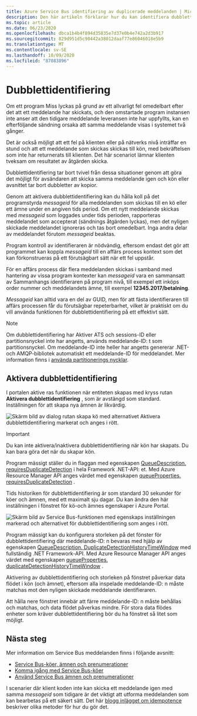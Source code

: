 ```yaml
---
title: Azure Service Bus identifiering av duplicerade meddelanden | Microsoft Docs
description: Den här artikeln förklarar hur du kan identifiera dubbletter i Azure Service Bus meddelanden. Det duplicerade meddelandet kan ignoreras och tas bort.
ms.topic: article
ms.date: 06/23/2020
ms.openlocfilehash: dbca1b4b4f894d35835e7d37e0b4e742a2d3b917
ms.sourcegitcommit: 829d951d5c90442a38012daaf77e86046018e5b9
ms.translationtype: MT
ms.contentlocale: sv-SE
ms.lasthandoff: 10/09/2020
ms.locfileid: "87083896"
---
```

# <a name="duplicate-detection"></a>Dubblettidentifiering

Om ett program Miss lyckas på grund av ett allvarligt fel omedelbart efter det att ett meddelande har skickats, och den omstartade program instansen inte anser att den tidigare meddelande leveransen inte har uppfyllts, kan en efterföljande sändning orsaka att samma meddelande visas i systemet två gånger.

Det är också möjligt att ett fel på klienten eller på nätverks nivå inträffar en stund och att ett meddelande som skickas skickas till kön, med bekräftelsen som inte har returnerats till klienten. Det här scenariot lämnar klienten tveksam om resultatet av åtgärden skicka.

Dubblettidentifiering tar bort tvivel från dessa situationer genom att göra det möjligt för avsändaren att skicka samma meddelande igen och kön eller avsnittet tar bort dubbletter av kopior.

Genom att aktivera dubblettidentifiering kan du hålla koll på det programstyrda *messageid* för alla meddelanden som skickas till en kö eller ett ämne under en angiven tids period. Om ett nytt meddelande skickas med *messageid* som loggades under tids perioden, rapporteras meddelandet som accepterat (sändnings åtgärden lyckas), men det nyligen skickade meddelandet ignoreras och tas bort omedelbart. Inga andra delar av meddelandet förutom *messageid* beaktas.

Program kontroll av identifieraren är nödvändig, eftersom endast det gör att programmet kan koppla *messageid* till en affärs process kontext som det kan förkonstrueras på ett förutsägbart sätt när ett fel uppstår.

För en affärs process där flera meddelanden skickas i samband med hantering av vissa program kontexter kan *messageid* vara en sammansatt av Sammanhangs identifieraren på program nivå, till exempel ett inköps order nummer och meddelandets ämne, till exempel **12345.2017/betalning**.

*Messageid* kan alltid vara en del av GUID, men för att fästa identifieraren till affärs processen får du förutsägbar repeterbarhet, vilket är praktiskt om du vill använda funktionen för dubblettidentifiering på ett effektivt sätt.

> [!NOTE]
> Om dubblettidentifiering har Aktiver ATS och sessions-ID eller partitionsnyckel inte har angetts, används meddelande-ID: t som partitionsnyckel. Om meddelande-ID inte heller har angetts genererar .NET-och AMQP-bibliotek automatiskt ett meddelande-ID för meddelandet. Mer information finns i [använda partitionerings nycklar](service-bus-partitioning.md#use-of-partition-keys).

## <a name="enable-duplicate-detection"></a>Aktivera dubblettidentifiering

I portalen aktive ras funktionen när entiteten skapas med kryss rutan **Aktivera dubblettidentifiering** , som är avstängd som standard. Inställningen för att skapa nya ämnen är likvärdig.

![Skärm bild av dialog rutan skapa kö med alternativet Aktivera dubblettidentifiering markerat och anges i rött.][1]

> [!IMPORTANT]
> Du kan inte aktivera/inaktivera dubblettidentifiering när kön har skapats. Du kan bara göra det när du skapar kön. 

Program mässigt ställer du in flaggan med egenskapen [QueueDescription. requiresDuplicateDetection](/dotnet/api/microsoft.servicebus.messaging.queuedescription.requiresduplicatedetection#Microsoft_ServiceBus_Messaging_QueueDescription_RequiresDuplicateDetection) i hela Framework .NET-API: et. Med Azure Resource Manager API anges värdet med egenskapen [queueProperties. requiresDuplicateDetection](/azure/templates/microsoft.servicebus/namespaces/queues#property-values) .

Tids historiken för dubblettidentifiering är som standard 30 sekunder för köer och ämnen, med ett maximalt sju dagar. Du kan ändra den här inställningen i fönstret för kö-och ämnes egenskaper i Azure Portal.

![Skärm bild av Service Bus-funktionen med egenskaps inställningen markerad och alternativet för dubblettidentifiering som anges i rött.][2]

Program mässigt kan du konfigurera storleken på det fönster för dubblettidentifiering där meddelande-ID: n bevaras med hjälp av egenskapen [QueueDescription. DuplicateDetectionHistoryTimeWindow](/dotnet/api/microsoft.servicebus.messaging.queuedescription.duplicatedetectionhistorytimewindow#Microsoft_ServiceBus_Messaging_QueueDescription_DuplicateDetectionHistoryTimeWindow) med fullständig .NET Framework-API. Med Azure Resource Manager API anges värdet med egenskapen [queueProperties. duplicateDetectionHistoryTimeWindow](/azure/templates/microsoft.servicebus/namespaces/queues#property-values) .

Aktivering av dubblettidentifiering och storleken på fönstret påverkar data flödet i kön (och ämnet), eftersom alla inspelade meddelande-ID: n måste matchas mot den nyligen skickade meddelande identifieraren.

Att hålla nere fönstret innebär att färre meddelande-ID: n måste behållas och matchas, och data flödet påverkas mindre. För stora data flödes enheter som kräver dubblettidentifiering bör du ha fönstret så litet som möjligt.

## <a name="next-steps"></a>Nästa steg

Mer information om Service Bus meddelanden finns i följande avsnitt:

* [Service Bus-köer, ämnen och prenumerationer](service-bus-queues-topics-subscriptions.md)
* [Komma igång med Service Bus-köer](service-bus-dotnet-get-started-with-queues.md)
* [Använd Service Bus ämnen och prenumerationer](service-bus-dotnet-how-to-use-topics-subscriptions.md)

I scenarier där klient koden inte kan skicka ett meddelande igen med samma *messageid* som tidigare är det viktigt att utforma meddelanden som kan bearbetas på ett säkert sätt. Det här [blogg inlägget om idempotence](https://particular.net/blog/what-does-idempotent-mean) beskriver olika metoder för hur du gör det.

[1]: ./media/duplicate-detection/create-queue.png
[2]: ./media/duplicate-detection/queue-prop.png
